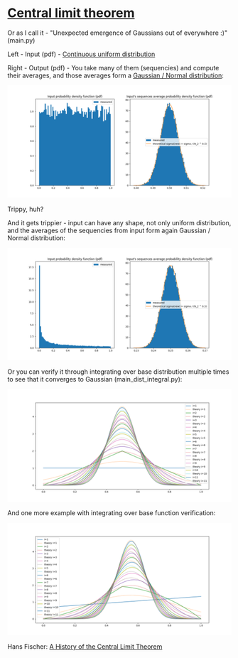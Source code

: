 # [Central limit theorem](https://en.wikipedia.org/wiki/Central_limit_theorem)

Or as I call it - "Unexpected emergence of Gaussians out of everywhere :)" (main.py)

Left - Input (pdf) - [Continuous uniform distribution](https://en.wikipedia.org/wiki/Continuous_uniform_distribution)

Right - Output (pdf) - You take many of them (sequencies) and compute their averages, and those averages form a [Gaussian / Normal distribution](https://en.wikipedia.org/wiki/Normal_distribution):

![fig1](./images/example01.png)

Trippy, huh?

And it gets trippier - input can have any shape, not only uniform distribution, and the averages of the sequencies from input form again Gaussian / Normal distribution:

![fig2](./images/example02.png)

Or you can verify it through integrating over base distribution multiple times to see that it converges to Gaussian (main_dist_integral.py):

![fig3](./images/example03_dist_integ.png)

And one more example with integrating over base function verification:

![fig4](./images/example04_dist_integ.png)

Hans Fischer: [A History of the Central Limit Theorem](https://link.springer.com/book/10.1007/978-0-387-87857-7)
